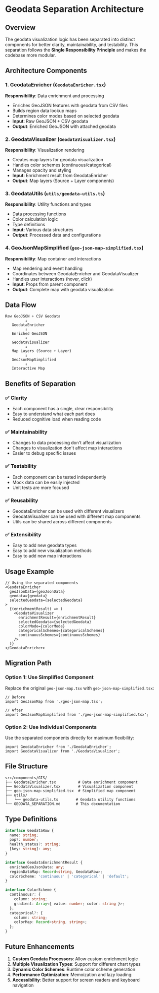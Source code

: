 # Geodata Separation Architecture

## Overview

The geodata visualization logic has been separated into distinct components for better clarity, maintainability, and testability. This separation follows the **Single Responsibility Principle** and makes the codebase more modular.

## Architecture Components

### 1. **GeodataEnricher** (`GeodataEnricher.tsx`)
**Responsibility**: Data enrichment and processing
- Enriches GeoJSON features with geodata from CSV files
- Builds region data lookup maps
- Determines color modes based on selected geodata
- **Input**: Raw GeoJSON + CSV geodata
- **Output**: Enriched GeoJSON with attached geodata

### 2. **GeodataVisualizer** (`GeodataVisualizer.tsx`)
**Responsibility**: Visualization rendering
- Creates map layers for geodata visualization
- Handles color schemes (continuous/categorical)
- Manages opacity and styling
- **Input**: Enrichment result from GeodataEnricher
- **Output**: Map layers (Source + Layer components)

### 3. **GeodataUtils** (`utils/geodata-utils.ts`)
**Responsibility**: Utility functions and types
- Data processing functions
- Color calculation logic
- Type definitions
- **Input**: Various data structures
- **Output**: Processed data and configurations

### 4. **GeoJsonMapSimplified** (`geo-json-map-simplified.tsx`)
**Responsibility**: Map container and interactions
- Map rendering and event handling
- Coordinates between GeodataEnricher and GeodataVisualizer
- Handles user interactions (hover, click)
- **Input**: Props from parent component
- **Output**: Complete map with geodata visualization

## Data Flow

```
Raw GeoJSON + CSV Geodata
         ↓
   GeodataEnricher
         ↓
   Enriched GeoJSON
         ↓
   GeodataVisualizer
         ↓
   Map Layers (Source + Layer)
         ↓
   GeoJsonMapSimplified
         ↓
   Interactive Map
```

## Benefits of Separation

### ✅ **Clarity**
- Each component has a single, clear responsibility
- Easy to understand what each part does
- Reduced cognitive load when reading code

### ✅ **Maintainability**
- Changes to data processing don't affect visualization
- Changes to visualization don't affect map interactions
- Easier to debug specific issues

### ✅ **Testability**
- Each component can be tested independently
- Mock data can be easily injected
- Unit tests are more focused

### ✅ **Reusability**
- GeodataEnricher can be used with different visualizers
- GeodataVisualizer can be used with different map components
- Utils can be shared across different components

### ✅ **Extensibility**
- Easy to add new geodata types
- Easy to add new visualization methods
- Easy to add new map interactions

## Usage Example

```tsx
// Using the separated components
<GeodataEnricher
  geoJsonData={geoJsonData}
  geodata={geodata}
  selectedGeodata={selectedGeodata}
>
  {(enrichmentResult) => (
    <GeodataVisualizer
      enrichmentResult={enrichmentResult}
      selectedGeodata={selectedGeodata}
      colorMode={colorMode}
      categoricalSchemes={categoricalSchemes}
      continuousSchemes={continuousSchemes}
    />
  )}
</GeodataEnricher>
```

## Migration Path

### Option 1: Use Simplified Component
Replace the original `geo-json-map.tsx` with `geo-json-map-simplified.tsx`:

```tsx
// Before
import GeoJsonMap from './geo-json-map.tsx';

// After
import GeoJsonMapSimplified from './geo-json-map-simplified.tsx';
```

### Option 2: Use Individual Components
Use the separated components directly for maximum flexibility:

```tsx
import GeodataEnricher from './GeodataEnricher';
import GeodataVisualizer from './GeodataVisualizer';
```

## File Structure

```
src/components/GIS/
├── GeodataEnricher.tsx          # Data enrichment component
├── GeodataVisualizer.tsx        # Visualization component
├── geo-json-map-simplified.tsx  # Simplified map component
├── utils/
│   └── geodata-utils.ts        # Geodata utility functions
└── GEODATA_SEPARATION.md       # This documentation
```

## Type Definitions

```typescript
interface GeodataRow {
  name: string;
  pop?: number;
  health_status?: string;
  [key: string]: any;
}

interface GeodataEnrichmentResult {
  enrichedGeoJsonData: any;
  regionDataMap: Record<string, GeodataRow>;
  colorScheme: 'continuous' | 'categorical' | 'default';
}

interface ColorScheme {
  continuous?: {
    column: string;
    gradient: Array<{ value: number; color: string }>;
  };
  categorical?: {
    column: string;
    colorMap: Record<string, string>;
  };
}
```

## Future Enhancements

1. **Custom Geodata Processors**: Allow custom enrichment logic
2. **Multiple Visualization Types**: Support for different chart types
3. **Dynamic Color Schemes**: Runtime color scheme generation
4. **Performance Optimization**: Memoization and lazy loading
5. **Accessibility**: Better support for screen readers and keyboard navigation 